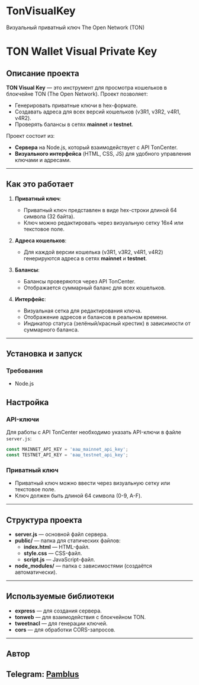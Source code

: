 # TonVisualKey
Визуальный приватный ключ The Open Network (TON)
# TON Wallet Visual Private Key

## Описание проекта

**TON Visual Key** — это инструмент для просмотра кошельков в блокчейне TON (The Open Network). Проект позволяет:
- Генерировать приватные ключи в hex-формате.
- Создавать адреса для всех версий кошельков (v3R1, v3R2, v4R1, v4R2).
- Проверять балансы в сетях **mainnet** и **testnet**.

Проект состоит из:
- **Сервера** на Node.js, который взаимодействует с API TonCenter.
- **Визуального интерфейса** (HTML, CSS, JS) для удобного управления ключами и адресами.

---

## Как это работает

1. **Приватный ключ**:
   - Приватный ключ представлен в виде hex-строки длиной 64 символа (32 байта).
   - Ключ можно редактировать через визуальную сетку 16x4 или текстовое поле.

2. **Адреса кошельков**:
   - Для каждой версии кошелька (v3R1, v3R2, v4R1, v4R2) генерируются адреса в сетях **mainnet** и **testnet**.

3. **Балансы**:
   - Балансы проверяются через API TonCenter.
   - Отображается суммарный баланс для всех кошельков.

4. **Интерфейс**:
   - Визуальная сетка для редактирования ключа.
   - Отображение адресов и балансов в реальном времени.
   - Индикатор статуса (зелёный/красный крестик) в зависимости от суммарного баланса.

---

## Установка и запуск

### Требования
- Node.js

## Настройка

### API-ключи
Для работы с API TonCenter необходимо указать API-ключи в файле `server.js`:
```javascript
const MAINNET_API_KEY = 'ваш_mainnet_api_key';
const TESTNET_API_KEY = 'ваш_testnet_api_key';
```

### Приватный ключ
- Приватный ключ можно ввести через визуальную сетку или текстовое поле.
- Ключ должен быть длиной 64 символа (0-9, A-F).

---

## Структура проекта

- **server.js** — основной файл сервера.
- **public/** — папка для статических файлов:
  - **index.html** — HTML-файл.
  - **style.css** — CSS-файл.
  - **script.js** — JavaScript-файл.
- **node_modules/** — папка с зависимостями (создаётся автоматически).

---

## Используемые библиотеки

- **express** — для создания сервера.
- **tonweb** — для взаимодействия с блокчейном TON.
- **tweetnacl** — для генерации ключей.
- **cors** — для обработки CORS-запросов.

---

## Автор
Telegram: [Pamblus](https://t.me/Pamblus)
---
